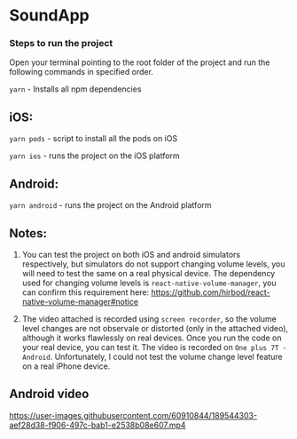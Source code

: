 # SoundApp

### Steps to run the project

Open your terminal pointing to the root folder of the project and run the following commands in specified order.

`yarn` - Installs all npm dependencies

## iOS:

`yarn pods` - script to install all the pods on iOS

`yarn ios` - runs the project on the iOS platform

## Android:

`yarn android` - runs the project on the Android platform

## Notes:

1. You can test the project on both iOS and android simulators respectively, but simulators do not support changing volume levels, you will need to test the same on a real physical device. 
The dependency used for changing volume levels is `react-native-volume-manager`, you can confirm this requirement here: https://github.com/hirbod/react-native-volume-manager#notice

2. The video attached is recorded using `screen recorder`, so the volume level changes are not observale or distorted (only in the attached video), although it works flawlessly on real devices. Once you run the code on your real device, you can test it. The video is recorded on `One plus 7T - Android`. Unfortunately, I could not test the volume change level feature on a real iPhone device.

## Android video



https://user-images.githubusercontent.com/60910844/189544303-aef28d38-f906-497c-bab1-e2538b08e607.mp4




